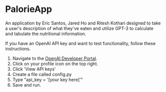 # PalorieApp
An application by Eric Santos, Jared Ho and Ritesh Kothari designed to take a user's description of what they've eaten and utilize GPT-3 to calculate and tabulate the nutritional information.

If you have an OpenAI API key and want to test functionality, follow these instructions.
1. Navigate to the [OpenAI Developer Portal](https://platform.openai.com/).
2. Click on your profile icon on the top right.
3. Click 'View API keys'
4. Create a file called config.py
5. Type "api_key = '[your key here]'"
6. Save and run.